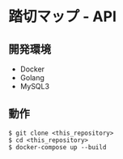 # 踏切マップ - API

## 開発環境
- Docker
- Golang
- MySQL3

## 動作

```
$ git clone <this_repository>
$ cd <this_repository>
$ docker-compose up --build
```
